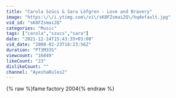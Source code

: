 ```yaml
---
title: "Carola Szücs & Sara Löfgren - Love and Bravery"
image: "https:\/\/i.ytimg.com\/vi\/sK8FZsmai2Q\/hqdefault.jpg"
vid_id: "sK8FZsmai2Q"
categories: "Music"
tags: ["carola","szucs","sara"]
date: "2021-12-14T15:43:35+03:00"
vid_date: "2008-02-23T18:23:56Z"
duration: "PT3M33S"
viewcount: "16849"
likeCount: "23"
dislikeCount: ""
channel: "AyeshaRules2"
---
```

{% raw %}fame factory 2004{% endraw %}
